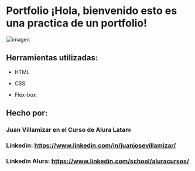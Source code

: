 # Portfolio ¡Hola, bienvenido esto es una practica de un portfolio!

![imagen](https://user-images.githubusercontent.com/77756047/211304452-220fedf0-f91b-490f-8a65-a60ce860bc5c.png)

## Herramientas utilizadas:

* HTML

* CSS

* Flex-box

## Hecho por:

### Juan Villamizar en el Curso de Alura Latam

### Linkedin: https://www.linkedin.com/in/juanjosevillamizar/

### Linkedin Alura: https://www.linkedin.com/school/aluracursos/